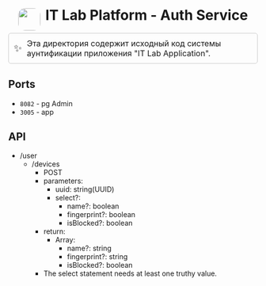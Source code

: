 <div style="display: flex; flex-direction: row; align-items: center; justify-content: center;">
  <img style="border-radius: 1em; align-self: center;" src="https://drive.google.com/uc?export=view&id=1_xQWdF3RtL1MRcdDESMPXMBiAQDHCDGT" width="45">
  <h1 style="text-align: center; margin-left: 10px; margin-top: 2px;">IT Lab Platform - Auth Service</h1>
</div>

<div style="display: flex; align-items: center; border: 1px solid #ccc; padding: 10px; border-radius: 5px;">
  <span style="font-size: 20px; margin-right: 10px;">✨</span>
  <span style="font-size: 16px;">
  Эта директория содержит исходный код системы аунтификации приложения "IT Lab Application".
  </span>
</div>

## Ports
- `8082` - pg Admin
- `3005` - app

## API
- /user
  - /devices
    - POST
    - parameters:
      - uuid: string(UUID)
      - select?:
        - name?: boolean
        - fingerprint?: boolean
        - isBlocked?: boolean
    - return:
      - Array:
        - name?: string
        - fingerprint?: string
        - isBlocked?: boolean
    - The select statement needs at least one truthy value.
